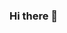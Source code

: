 ### Hi there 👋

<!--
**DBeserwal/DBeserwal** is a ✨ _special_ ✨ repository because its `README.md` (this file) appears on your GitHub profile.

Here are some ideas to get you started:

- 🔭 I’m currently working as a Full Stack Developer Intern at Ameriprise Financial
- 🌱 I’m currently learning JavaSript, Spring/Springboot
- 🤔 I’m looking for help with React.js, Backbone.js
- 💬 Ask me about any tech related stuff
- 📫 How to reach me: [Linkedin](https://www.linkedin.com/in/devansh-beserwal-1630081a1/) , Email - devansh.beserwal@gmail.com
- 😄 Pronouns: He/Him
- ⚡ Fun fact: I built my first working model when I was 12, It was a rear breaklight for my bicycle :P
-->

